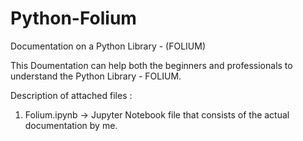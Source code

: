 # Python-Folium
Documentation on a Python Library - (FOLIUM)

This Doumentation can help both the beginners and professionals to understand the Python Library - FOLIUM.

Description of attached files :
1. Folium.ipynb       ->  Jupyter Notebook file that consists of the actual documentation by me.

